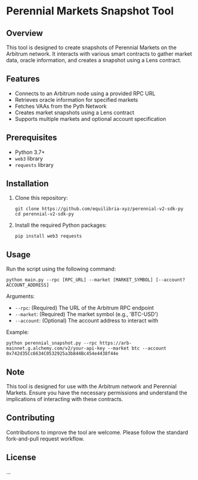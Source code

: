 # Perennial Markets Snapshot Tool

## Overview

This tool is designed to create snapshots of Perennial Markets on the Arbitrum network. It interacts with various smart contracts to gather market data, oracle information, and creates a snapshot using a Lens contract.

## Features

- Connects to an Arbitrum node using a provided RPC URL
- Retrieves oracle information for specified markets
- Fetches VAAs from the Pyth Network
- Creates market snapshots using a Lens contract
- Supports multiple markets and optional account specification

## Prerequisites

- Python 3.7+
- `web3` library
- `requests` library

## Installation

1. Clone this repository:

   ```
   git clone https://github.com/equilibria-xyz/perennial-v2-sdk-py
   cd perennial-v2-sdk-py
   ```

2. Install the required Python packages:

   ```
   pip install web3 requests
   ```

## Usage

Run the script using the following command:

```
python main.py --rpc [RPC_URL] --market [MARKET_SYMBOL] [--account? ACCOUNT_ADDRESS]
```

Arguments:

- `--rpc`: (Required) The URL of the Arbitrum RPC endpoint
- `--market`: (Required) The market symbol (e.g., 'BTC-USD')
- `--account`: (Optional) The account address to interact with

Example:

```
python perennial_snapshot.py --rpc https://arb-mainnet.g.alchemy.com/v2/your-api-key --market btc --account 0x742d35Cc6634C0532925a3b844Bc454e4438f44e
```

## Note

This tool is designed for use with the Arbitrum network and Perennial Markets. Ensure you have the necessary permissions and understand the implications of interacting with these contracts.

## Contributing

Contributions to improve the tool are welcome. Please follow the standard fork-and-pull request workflow.

## License

...

